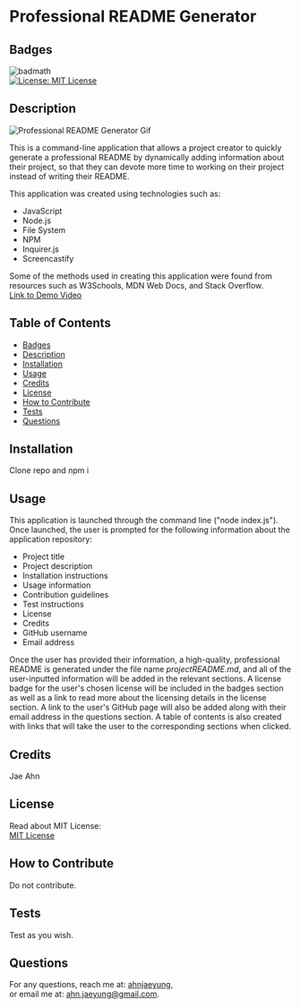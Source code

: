 # Professional README Generator  
## Badges  
  ![badmath](https://img.shields.io/github/languages/top/nielsenjared/badmath)  
  [![License: MIT License](https://img.shields.io/badge/License-MIT-yellow.svg)](https://opensource.org/licenses/MIT)  
## Description  
![Professional README Generator Gif](./Develop/images/Professional_README_Generator.gif)  

This is a command-line application that allows a project creator to quickly generate a professional README by dynamically adding information about their project, so that they can devote more time to working on their project instead of writing their README.  

This application was created using technologies such as:
* JavaScript
* Node.js
* File System
* NPM
* Inquirer.js
* Screencastify

Some of the methods used in creating this application were found from resources such as W3Schools, MDN Web Docs, and Stack Overflow.  
[Link to Demo Video](https://drive.google.com/file/d/1Y3CsUERmdW4wH0G442vjRnaUT4EISWHp/view)  
## Table of Contents  
  - [Badges](#badges)  
  - [Description](#description)  
  - [Installation](#installation)  
  - [Usage](#usage)  
  - [Credits](#credits)  
  - [License](#license)  
  - [How to Contribute](#how-to-contribute)  
  - [Tests](#tests)  
  - [Questions](#questions)  
## Installation  
Clone repo and npm i  
## Usage  
This application is launched through the command line ("node index.js").  Once launched, the user is prompted for the following information about the application repository:
* Project title
* Project description
* Installation instructions
* Usage information
* Contribution guidelines
* Test instructions
* License
* Credits
* GitHub username
* Email address

Once the user has provided their information, a high-quality, professional README is generated under the file name *projectREADME.md*, and all of the user-inputted information will be added in the relevant sections.  A license badge for the user's chosen license will be included in the badges section as well as a link to read more about the licensing details in the license section.  A link to the user's GitHub page will also be added along with their email address in the questions section.  A table of contents is also created with links that will take the user to the corresponding sections when clicked.
## Credits  
Jae Ahn
## License  
Read about MIT License:  
[MIT License](https://opensource.org/licenses/MIT)  
## How to Contribute  
Do not contribute.  
## Tests  
Test as you wish.  
## Questions
For any questions, reach me at: [ahnjaeyung](https://github.com/ahnjaeyung),  
or email me at: ahn.jaeyung@gmail.com.
